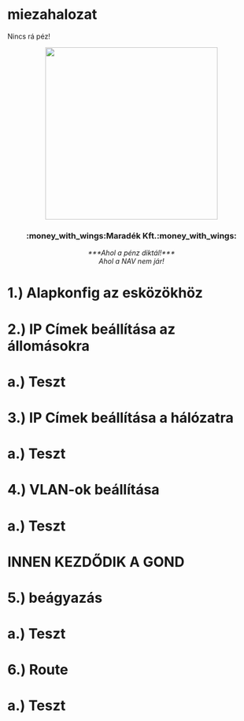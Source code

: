 # miezahalozat
Nincs rá péz!

<div align="center">
  <kbd><img src="https://mavsocial.com/wp-content/uploads/2017/10/Showering-in-money-GIF.gif" width="350px"/></kbd>
  <h3>:money_with_wings:Maradék Kft.:money_with_wings:</h3>
  <i>***Ahol a pénz diktál!***</i>
  <br>
  <i>Ahol a NAV nem jár!</i>
</div>

<div align="left">
  <h1>1.) Alapkonfig az esközökhöz</h1>
  <h1>2.) IP Címek beállítása az állomásokra</h1>
      <h1>a.) Teszt</h1>
  <h1>3.) IP Címek beállítása a hálózatra</h1>
      <h1> a.) Teszt</h1>
  <h1>4.) VLAN-ok beállítása</h1>
      <h1>a.) Teszt</h1>
        <h1><b>INNEN KEZDŐDIK A GOND</b></h1>
  <h1>5.) beágyazás</h1>
      <h1>a.) Teszt</h1>
  <h1>6.) Route</h1>
      <h1>a.) Teszt</h1>
  </div>
